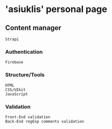 <!-- @format -->

# 'asiuklis' personal page


## Content manager

```
Strapi
```

### Authentication

```
Firebase
```

### Structure/Tools

```
HTML
CSS/UIkit
JavaScript
```

### Validation

```
Front-End validation
Back-End regExp comments validation
```
